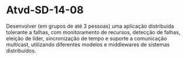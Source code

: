 # Atvd-SD-14-08
Desenvolver (em grupos de até 3 pessoas) uma aplicação distribuída tolerante a falhas, com monitoramento de recursos, detecção de falhas, eleição de líder, sincronização de tempo e suporte a comunicação multicast, utilizando diferentes modelos e middlewares de sistemas distribuídos.
